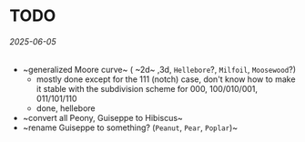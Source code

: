 TODO
===

###### 2025-06-05

* ~generalized Moore curve~ ( ~2d~ ,3d, `Hellebore`?, `Milfoil`, `Moosewood`?)
  - mostly done except for the 111 (notch) case, don't know how to make it stable
    with the subdivision scheme for 000, 100/010/001, 011/101/110
  - done, hellebore
* ~convert all Peony, Guiseppe to Hibiscus~
* ~rename Guiseppe to something? (`Peanut`, `Pear`, `Poplar`)~

